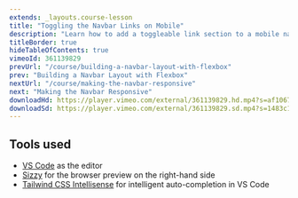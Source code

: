 ```yaml
---
extends: _layouts.course-lesson
title: "Toggling the Navbar Links on Mobile"
description: "Learn how to add a toggleable link section to a mobile navbar."
titleBorder: true
hideTableOfContents: true
vimeoId: 361139829
prevUrl: "/course/building-a-navbar-layout-with-flexbox"
prev: "Building a Navbar Layout with Flexbox"
nextUrl: "/course/making-the-navbar-responsive"
next: "Making the Navbar Responsive"
downloadHd: https://player.vimeo.com/external/361139829.hd.mp4?s=af1067340e4b8a1e453aaaffc122b0ae7d27098d&profile_id=169&download=1
downloadSd: https://player.vimeo.com/external/361139829.sd.mp4?s=1483c1a2ad1d5973c7305f1fdeacaf1ba57a6ccb&profile_id=165&download=1
---
```


## Tools used

- [VS Code](https://code.visualstudio.com/) as the editor
- [Sizzy](https://sizzy.co/) for the browser preview on the right-hand side
- [Tailwind CSS Intellisense](https://marketplace.visualstudio.com/items?itemName=bradlc.vscode-tailwindcss) for intelligent auto-completion in VS Code
